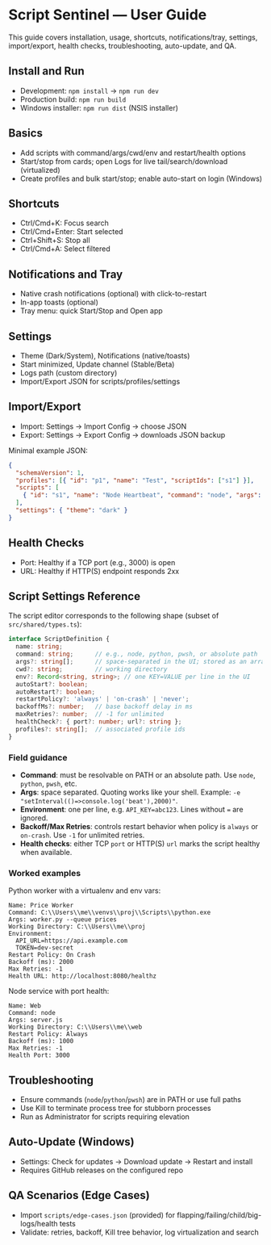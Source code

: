 # Script Sentinel — User Guide

This guide covers installation, usage, shortcuts, notifications/tray, settings, import/export, health checks, troubleshooting, auto-update, and QA.

## Install and Run
- Development: `npm install` → `npm run dev`
- Production build: `npm run build`
- Windows installer: `npm run dist` (NSIS installer)

## Basics
- Add scripts with command/args/cwd/env and restart/health options
- Start/stop from cards; open Logs for live tail/search/download (virtualized)
- Create profiles and bulk start/stop; enable auto-start on login (Windows)

## Shortcuts
- Ctrl/Cmd+K: Focus search
- Ctrl/Cmd+Enter: Start selected
- Ctrl+Shift+S: Stop all
- Ctrl/Cmd+A: Select filtered

## Notifications and Tray
- Native crash notifications (optional) with click-to-restart
- In-app toasts (optional)
- Tray menu: quick Start/Stop and Open app

## Settings
- Theme (Dark/System), Notifications (native/toasts)
- Start minimized, Update channel (Stable/Beta)
- Logs path (custom directory)
- Import/Export JSON for scripts/profiles/settings

## Import/Export
- Import: Settings → Import Config → choose JSON
- Export: Settings → Export Config → downloads JSON backup

Minimal example JSON:
```json
{
  "schemaVersion": 1,
  "profiles": [{ "id": "p1", "name": "Test", "scriptIds": ["s1"] }],
  "scripts": [
    { "id": "s1", "name": "Node Heartbeat", "command": "node", "args": ["-e", "setInterval(()=>console.log('beat'),2000)"] }
  ],
  "settings": { "theme": "dark" }
}
```

## Health Checks
- Port: Healthy if a TCP port (e.g., 3000) is open
- URL: Healthy if HTTP(S) endpoint responds 2xx

## Script Settings Reference

The script editor corresponds to the following shape (subset of `src/shared/types.ts`):

```ts
interface ScriptDefinition {
  name: string;
  command: string;      // e.g., node, python, pwsh, or absolute path
  args?: string[];      // space-separated in the UI; stored as an array
  cwd?: string;         // working directory
  env?: Record<string, string>; // one KEY=VALUE per line in the UI
  autoStart?: boolean;
  autoRestart?: boolean;
  restartPolicy?: 'always' | 'on-crash' | 'never';
  backoffMs?: number;   // base backoff delay in ms
  maxRetries?: number;  // -1 for unlimited
  healthCheck?: { port?: number; url?: string };
  profiles?: string[];  // associated profile ids
}
```

### Field guidance
- **Command**: must be resolvable on PATH or an absolute path. Use `node`, `python`, `pwsh`, etc.
- **Args**: space separated. Quoting works like your shell. Example: `-e "setInterval(()=>console.log('beat'),2000)"`.
- **Environment**: one per line, e.g. `API_KEY=abc123`. Lines without `=` are ignored.
- **Backoff/Max Retries**: controls restart behavior when policy is `always` or `on-crash`. Use `-1` for unlimited retries.
- **Health checks**: either TCP `port` or HTTP(S) `url` marks the script healthy when available.

### Worked examples

Python worker with a virtualenv and env vars:

```
Name: Price Worker
Command: C:\\Users\\me\\venvs\\proj\\Scripts\\python.exe
Args: worker.py --queue prices
Working Directory: C:\\Users\\me\\proj
Environment:
  API_URL=https://api.example.com
  TOKEN=dev-secret
Restart Policy: On Crash
Backoff (ms): 2000
Max Retries: -1
Health URL: http://localhost:8080/healthz
```

Node service with port health:

```
Name: Web
Command: node
Args: server.js
Working Directory: C:\\Users\\me\\web
Restart Policy: Always
Backoff (ms): 1000
Max Retries: -1
Health Port: 3000
```

## Troubleshooting
- Ensure commands (`node`/`python`/`pwsh`) are in PATH or use full paths
- Use Kill to terminate process tree for stubborn processes
- Run as Administrator for scripts requiring elevation

## Auto-Update (Windows)
- Settings: Check for updates → Download update → Restart and install
- Requires GitHub releases on the configured repo

## QA Scenarios (Edge Cases)
- Import `scripts/edge-cases.json` (provided) for flapping/failing/child/big-logs/health tests
- Validate: retries, backoff, Kill tree behavior, log virtualization and search
